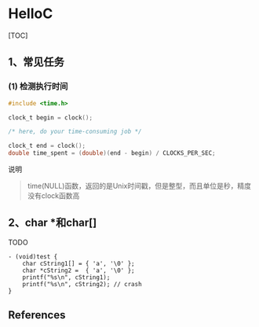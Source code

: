# HelloC
[TOC]

## 1、常见任务

### (1) 检测执行时间

```c
#include <time.h>

clock_t begin = clock();

/* here, do your time-consuming job */

clock_t end = clock();
double time_spent = (double)(end - begin) / CLOCKS_PER_SEC;
```

说明

> time(NULL)函数，返回的是Unix时间戳，但是整型，而且单位是秒，精度没有clock函数高



## 2、char *和char[]

TODO

```
- (void)test {    
    char cString1[] = { 'a', '\0' };
    char *cString2 =  { 'a', '\0' };
    printf("%s\n", cString1);
    printf("%s\n", cString2); // crash
}
```









## References

[^1]:https://stackoverflow.com/a/5249150



